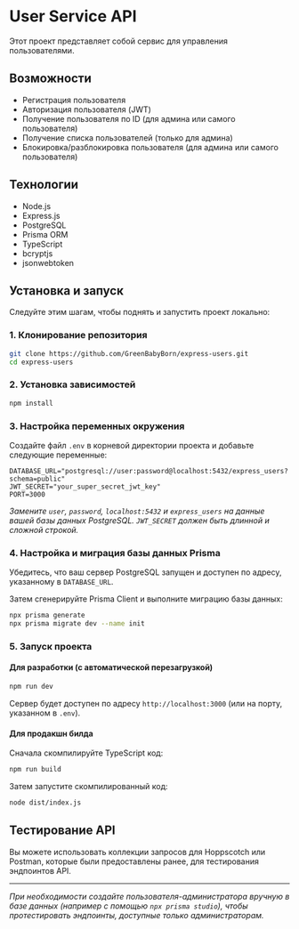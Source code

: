 # User Service API

Этот проект представляет собой сервис для управления пользователями.

## Возможности

- Регистрация пользователя
- Авторизация пользователя (JWT)
- Получение пользователя по ID (для админа или самого пользователя)
- Получение списка пользователей (только для админа)
- Блокировка/разблокировка пользователя (для админа или самого пользователя)

## Технологии

- Node.js
- Express.js
- PostgreSQL
- Prisma ORM
- TypeScript
- bcryptjs 
- jsonwebtoken

## Установка и запуск

Следуйте этим шагам, чтобы поднять и запустить проект локально:

### 1. Клонирование репозитория

```bash
git clone https://github.com/GreenBabyBorn/express-users.git
cd express-users
```

### 2. Установка зависимостей

```bash
npm install
```

### 3. Настройка переменных окружения

Создайте файл `.env` в корневой директории проекта и добавьте следующие переменные:

```dotenv
DATABASE_URL="postgresql://user:password@localhost:5432/express_users?schema=public"
JWT_SECRET="your_super_secret_jwt_key"
PORT=3000
```

*Замените `user`, `password`, `localhost:5432` и `express_users` на данные вашей базы данных PostgreSQL.*
*`JWT_SECRET` должен быть длинной и сложной строкой.*

### 4. Настройка и миграция базы данных Prisma

Убедитесь, что ваш сервер PostgreSQL запущен и доступен по адресу, указанному в `DATABASE_URL`.

Затем сгенерируйте Prisma Client и выполните миграцию базы данных:

```bash
npx prisma generate
npx prisma migrate dev --name init
```

### 5. Запуск проекта

#### Для разработки (с автоматической перезагрузкой)

```bash
npm run dev
```

Сервер будет доступен по адресу `http://localhost:3000` (или на порту, указанном в `.env`).

#### Для продакшн билда

Сначала скомпилируйте TypeScript код:

```bash
npm run build
```

Затем запустите скомпилированный код:

```bash
node dist/index.js
```

## Тестирование API

Вы можете использовать коллекции запросов для Hoppscotch или Postman, которые были предоставлены ранее, для тестирования эндпоинтов API.

---

*При необходимости создайте пользователя-администратора вручную в базе данных (например с помощью `npx prisma studio`), чтобы протестировать эндпоинты, доступные только администраторам.*

